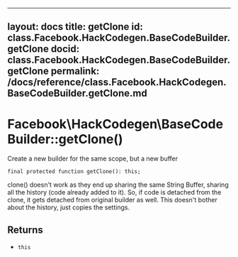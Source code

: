 
***

layout: docs
title: getClone
id: class.Facebook.HackCodegen.BaseCodeBuilder.getClone
docid: class.Facebook.HackCodegen.BaseCodeBuilder.getClone
permalink: /docs/reference/class.Facebook.HackCodegen.BaseCodeBuilder.getClone.md
---







# Facebook\\HackCodegen\\BaseCodeBuilder::getClone()




Create a new builder for the same scope, but a new buffer




``` Hack
final protected function getClone(): this;
```




clone() doesn't work as they end up sharing the same String Buffer, sharing
all the history (code already added to it).
So, if code is detached from the clone, it gets detached from original
builder as well.
This doesn't bother about the history, just copies the settings.




## Returns




- ` this `